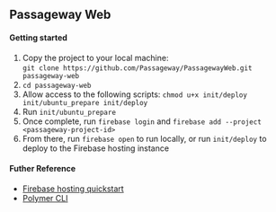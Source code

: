 ## Passageway Web

#### Getting started

1. Copy the project to your local machine:  
`git clone https://github.com/Passageway/PassagewayWeb.git passageway-web`
2. `cd passageway-web`
3. Allow access to the following scripts: `chmod u+x init/deploy init/ubuntu_prepare init/deploy`
4. Run `init/ubuntu_prepare`
5. Once complete, run `firebase login` and `firebase add --project <passageway-project-id>`
6. From there, run `firebase open` to run locally, or run `init/deploy` to deploy to the Firebase hosting instance


#### Futher Reference
* [Firebase hosting quickstart][firebase_qs]
* [Polymer CLI][polymer_cli]


[firebase_qs]: https://firebase.google.com/docs/hosting/quickstart
[polymer_cli]: https://www.polymer-project.org/1.0/docs/tools/polymer-cli
